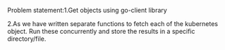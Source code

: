 Problem statement:1.Get objects using go-client library 

2.As we have written separate functions to fetch each of the kubernetes object. Run these concurrently and store the results in a specific directory/file.




